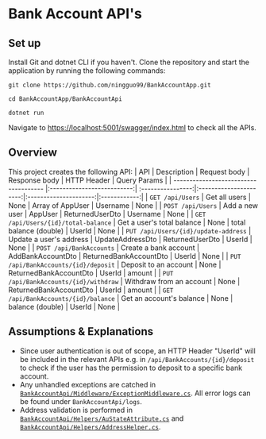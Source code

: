 # Bank Account API's

## Set up
Install Git and dotnet CLI if you haven't. Clone the repository and start the application by running the following commands:
```
git clone https://github.com/ningguo99/BankAccountApp.git
```
```
cd BankAccountApp/BankAccountApi
```
```
dotnet run
```
Navigate to [https://localhost:5001/swagger/index.html](https://localhost:5001/swagger/index.html) to check all the APIs.

## Overview
This project creates the following API:
| API                                   | Description                | Request body      | Response body          | HTTP Header           | Query Params |
| ------------------------------------- |:--------------------------:| :----------------:|:----------------------:|:---------------------:|:------------:|
| `GET /api/Users`                      | Get all users              | None              | Array of AppUser       | Username              | None         |
| `POST /api/Users`                     | Add a new user             | AppUser           | ReturnedUserDto        | Username              | None         |
| `GET /api/Users/{id}/total-balance`   | Get a user's total balance | None              | total balance (double) | UserId                | None         |
| `PUT /api/Users/{id}/update-address`  | Update a user's address    | UpdateAddressDto  | ReturnedUserDto        | UserId                | None         |
| `POST /api/BankAccounts`              | Create a bank account      | AddBankAccountDto | ReturnedBankAccountDto | UserId                | None         |
| `PUT /api/BankAccounts/{id}/deposit`  | Deposit to an account      | None              | ReturnedBankAccountDto | UserId                | amount       |
| `PUT /api/BankAccounts/{id}/withdraw` | Withdraw from an account   | None              | ReturnedBankAccountDto | UserId                | amount       |
| `GET /api/BankAccounts/{id}/balance`  | Get an account's balance   | None              | balance (double)       | UserId                | None         |

## Assumptions & Explanations
* Since user authentication is out of scope, an HTTP Header "UserId" will be included in the relevant APIs e.g. in `/api/BankAccounts/{id}/deposit` to check if the user has the permission to deposit to a specific bank account.
* Any unhandled exceptions are catched in [`BankAccountApi/Middleware/ExceptionMiddleware.cs`](BankAccountApi/Middleware/ExceptionMiddleware.cs). All error logs can be found under `BankAccountApi/logs`.
* Address validation is performed in [`BankAccountApi/Helpers/AuStateAttribute.cs`](BankAccountApi/Helpers/AuStateAttribute.cs) and [`BankAccountApi/Helpers/AddressHelper.cs`](BankAccountApi/Helpers/AddressHelper.cs).
